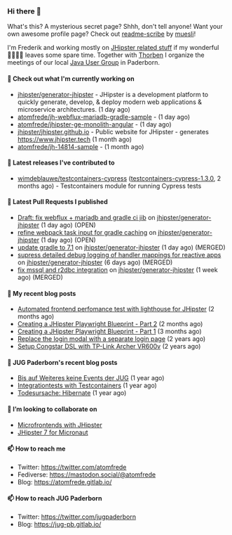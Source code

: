 ### Hi there 👋

What's this? A mysterious secret page? Shhh, don't tell anyone!
Want your own awesome profile page? Check out [readme-scribe](https://github.com/muesli/readme-scribe) by [muesli](https://github.com/muesli)!

I'm Frederik and working mostly on [JHipster related stuff](https://github.com/jhipster/) if my wonderful 👨‍👩‍👧‍👦 leaves some spare time.
Together with [Thorben](https://github.com/thjanssen) I organize the meetings of our local [Java User Group](https://github.com/jugpaderborn) in Paderborn.

#### 👷 Check out what I'm currently working on

- [jhipster/generator-jhipster](https://github.com/jhipster/generator-jhipster) - JHipster is a development platform to quickly generate, develop, &amp; deploy modern web applications &amp; microservice architectures. (1 day ago)
- [atomfrede/jh-webflux-mariadb-gradle-sample](https://github.com/atomfrede/jh-webflux-mariadb-gradle-sample) -  (1 day ago)
- [atomfrede/jhipster-ge-monolith-angular](https://github.com/atomfrede/jhipster-ge-monolith-angular) -  (1 day ago)
- [jhipster/jhipster.github.io](https://github.com/jhipster/jhipster.github.io) - Public website for JHipster - generates https://www.jhipster.tech (1 month ago)
- [atomfrede/jh-14814-sample](https://github.com/atomfrede/jh-14814-sample) -  (1 month ago)

#### 🔭 Latest releases I've contributed to

- [wimdeblauwe/testcontainers-cypress](https://github.com/wimdeblauwe/testcontainers-cypress) ([testcontainers-cypress-1.3.0](https://github.com/wimdeblauwe/testcontainers-cypress/releases/tag/testcontainers-cypress-1.3.0), 2 months ago) - Testcontainers module for running Cypress tests

#### 🔨 Latest Pull Requests I published

- [Draft: fix webflux &#43; mariadb and gradle ci jib](https://github.com/jhipster/generator-jhipster/pull/15328) on [jhipster/generator-jhipster](https://github.com/jhipster/generator-jhipster) (1 day ago) (OPEN)
- [refine webpack task input for gradle caching](https://github.com/jhipster/generator-jhipster/pull/15326) on [jhipster/generator-jhipster](https://github.com/jhipster/generator-jhipster) (1 day ago) (OPEN)
- [update gradle to 7.1](https://github.com/jhipster/generator-jhipster/pull/15325) on [jhipster/generator-jhipster](https://github.com/jhipster/generator-jhipster) (1 day ago) (MERGED)
- [supress detailed debug logging of handler mappings for reactive apps](https://github.com/jhipster/generator-jhipster/pull/15271) on [jhipster/generator-jhipster](https://github.com/jhipster/generator-jhipster) (6 days ago) (MERGED)
- [fix mssql and r2dbc integration](https://github.com/jhipster/generator-jhipster/pull/15264) on [jhipster/generator-jhipster](https://github.com/jhipster/generator-jhipster) (1 week ago) (MERGED)

#### 📜 My recent blog posts

- [Automated frontend perfomance test with lighthouse for JHipster](https://atomfrede.gitlab.io/2021/04/automated-frontend-perfomance-test-with-lighthouse-for-jhipster/) (2 months ago)
- [Creating a JHipster Playwright Blueprint - Part 2](https://atomfrede.gitlab.io/2021/03/creating-a-jhipster-playwright-blueprint-part-2/) (2 months ago)
- [Creating a JHipster Playwright Blueprint - Part 1](https://atomfrede.gitlab.io/2021/03/creating-a-jhipster-playwright-blueprint-part-1/) (3 months ago)
- [Replace the login modal with a separate login page](https://atomfrede.gitlab.io/2019/11/replace-the-login-modal-with-a-separate-login-page/) (2 years ago)
- [Setup Congstar DSL with TP-Link Archer VR600v](https://atomfrede.gitlab.io/2019/08/setup-congstar-dsl-with-tp-link-archer-vr600v/) (2 years ago)

#### 📜 JUG Paderborn's recent blog posts

- [Bis auf Weiteres keine Events der JUG](https://jug-pb.gitlab.io/blog/2020/covid-19.html) (1 year ago)
- [Integrationtests with Testcontainers](https://jug-pb.gitlab.io/blog/2020/integrationtests-with-testcontainers.html) (1 year ago)
- [Todesursache: Hibernate](https://jug-pb.gitlab.io/blog/2020/todesursache-hibernate.html) (1 year ago)

#### 👯 I’m looking to collaborate on

- [Microfrontends with JHipster](https://github.com/jhipster/generator-jhipster/issues/10189)
- [JHipster 7 for Micronaut](https://github.com/jhipster/generator-jhipster-micronaut/issues/250)

#### 📫 How to reach me

- Twitter: https://twitter.com/atomfrede
- Fediverse: https://mastodon.social/@atomfrede
- Blog: https://atomfrede.gitlab.io/

#### 📫 How to reach JUG Paderborn

- Twitter: https://twitter.com/jugpaderborn
- Blog: https://jug-pb.gitlab.io/
